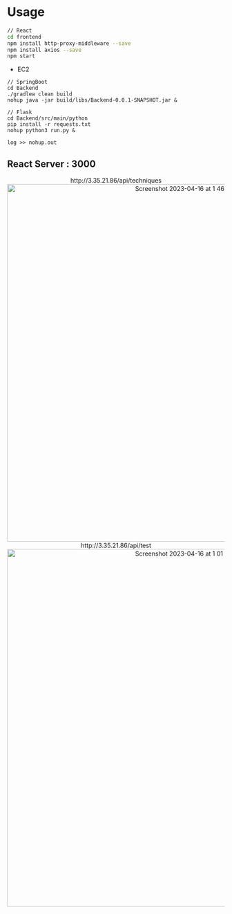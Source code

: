 # Usage
```bash
// React
cd frontend
npm install http-proxy-middleware --save  
npm install axios --save  
npm start  
```

* EC2
```basg
// SpringBoot
cd Backend
./gradlew clean build
nohup java -jar build/libs/Backend-0.0.1-SNAPSHOT.jar &

// Flask
cd Backend/src/main/python
pip install -r requests.txt
nohup python3 run.py &

log >> nohup.out
```

React Server : 3000
---


<p align="center">
http://3.35.21.86/api/techniques
<img width="827" alt="Screenshot 2023-04-16 at 1 46 12 PM" src="https://user-images.githubusercontent.com/82564045/232267890-7815c58e-f189-461c-86f3-33456bd1ba0f.png">  
http://3.35.21.86/api/test
<img width="827" alt="Screenshot 2023-04-16 at 1 01 39 PM" src="https://user-images.githubusercontent.com/82564045/232265760-fcf2a2ba-78fd-4068-b7f1-5c653bbbee05.png">
</p>
